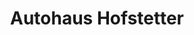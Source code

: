 ---
title: "Autohaus Hofstetter"
url: /waidhofen-an-der-thaya/autohaus-hofstetter/
shop: Autohaus
---